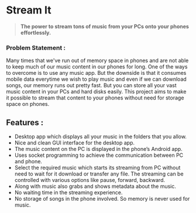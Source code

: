 # Stream It

> **The power to stream tons of music from your PCs onto your phones effortlessly.**


### Problem Statement : 

Many times that we've run out of memory space in phones and are not able to keep much of our music content in our phones for long. One of the ways to overcome is to use any music app. But the downside is that it consumes mobile data everytime we wish to play music and even if we can download songs, our memory runs out pretty fast. But you can store all your vast music content in your PCs and hard disks easily. This project aims to make it possible to stream that content to your phones without need for storage space on phones. 



## Features : 

+ Desktop app which displays all your music in the folders that you allow. 
+ Nice and clean GUI interface for the desktop app.
+ The music content on the PC is displayed in the phone’s Android app. 
+ Uses socket programming to achieve the communication between PC and phone. 
+ Select the required music which starts its streaming from PC without need to wait for it download or transfer any file. 
The streaming can be controlled with various options like pause, forward, backward.
+ Along with music also grabs and shows metadata about the music. 
+ No waiting time in the streaming experience. 
+ No storage of songs in the phone involved. So memory is never used for music. 
